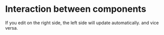 # Interaction between components

If you edit on the right side, the left side will update automatically. and vice versa.

<div id="annotated-text--interaction"></div>

<script setup>
//
import { interActionBetweenComponents } from "@demo";
import { onMounted } from "vue";
import { createAnnotatedText, clearAnnotatedTextCache} from "@ghentcdh/annotated-text";


onMounted(()=> {
    clearAnnotatedTextCache();
    interActionBetweenComponents('annotated-text--interaction')
});
</script>
